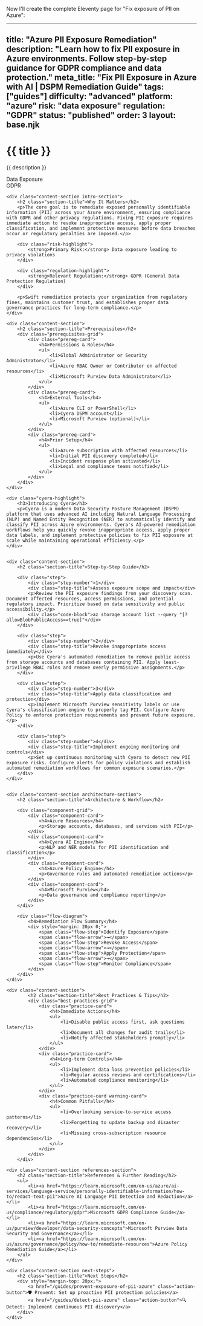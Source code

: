 Now I'll create the complete Eleventy page for "Fix exposure of PII on Azure":

---
title: "Azure PII Exposure Remediation"
description: "Learn how to fix PII exposure in Azure environments. Follow step-by-step guidance for GDPR compliance and data protection."
meta_title: "Fix PII Exposure in Azure with AI | DSPM Remediation Guide"
tags: ["guides"]
difficulty: "advanced"
platform: "azure"
risk: "data exposure"
regulation: "GDPR"
status: "published"
order: 3
layout: base.njk
---

<div class="container">
    <div class="header">
        <h1>{{ title }}</h1>
        <p>{{ description }}</p>
        <div class="badge">Data Exposure</div>
        <div class="badge regulation">GDPR</div>
    </div>

    <div class="content-section intro-section">
        <h2 class="section-title">Why It Matters</h2>
        <p>The core goal is to remediate exposed personally identifiable information (PII) across your Azure environment, ensuring compliance with GDPR and other privacy regulations. Fixing PII exposure requires immediate action to revoke inappropriate access, apply proper classification, and implement protective measures before data breaches occur or regulatory penalties are imposed.</p>
        
        <div class="risk-highlight">
            <strong>Primary Risk:</strong> Data exposure leading to privacy violations
        </div>
        
        <div class="regulation-highlight">
            <strong>Relevant Regulation:</strong> GDPR (General Data Protection Regulation)
        </div>
        
        <p>Swift remediation protects your organization from regulatory fines, maintains customer trust, and establishes proper data governance practices for long-term compliance.</p>
    </div>

    <div class="content-section">
        <h2 class="section-title">Prerequisites</h2>
        <div class="prerequisites-grid">
            <div class="prereq-card">
                <h4>Permissions & Roles</h4>
                <ul>
                    <li>Global Administrator or Security Administrator</li>
                    <li>Azure RBAC Owner or Contributor on affected resources</li>
                    <li>Microsoft Purview Data Administrator</li>
                </ul>
            </div>
            <div class="prereq-card">
                <h4>External Tools</h4>
                <ul>
                    <li>Azure CLI or PowerShell</li>
                    <li>Cyera DSPM account</li>
                    <li>Microsoft Purview (optional)</li>
                </ul>
            </div>
            <div class="prereq-card">
                <h4>Prior Setup</h4>
                <ul>
                    <li>Azure subscription with affected resources</li>
                    <li>Initial PII discovery completed</li>
                    <li>Incident response plan activated</li>
                    <li>Legal and compliance teams notified</li>
                </ul>
            </div>
        </div>
    </div>
	
    <div class="cyera-highlight">
        <h3>Introducing Cyera</h3>
        <p>Cyera is a modern Data Security Posture Management (DSPM) platform that uses advanced AI including Natural Language Processing (NLP) and Named Entity Recognition (NER) to automatically identify and classify PII across Azure environments. Cyera's AI-powered remediation workflows help you quickly revoke inappropriate access, apply proper data labels, and implement protective policies to fix PII exposure at scale while maintaining operational efficiency.</p>
    </div>
	

    <div class="content-section">
        <h2 class="section-title">Step-by-Step Guide</h2>
        
        <div class="step">
            <div class="step-number">1</div>
            <div class="step-title">Assess exposure scope and impact</div>
            <p>Review the PII exposure findings from your discovery scan. Document affected resources, access permissions, and potential regulatory impact. Prioritize based on data sensitivity and public accessibility.</p>
            <div class="code-block">az storage account list --query "[?allowBlobPublicAccess==true]"</div>
        </div>

        <div class="step">
            <div class="step-number">2</div>
            <div class="step-title">Revoke inappropriate access immediately</div>
            <p>Use Cyera's automated remediation to remove public access from storage accounts and databases containing PII. Apply least-privilege RBAC roles and remove overly permissive assignments.</p>
        </div>

        <div class="step">
            <div class="step-number">3</div>
            <div class="step-title">Apply data classification and protection</div>
            <p>Implement Microsoft Purview sensitivity labels or use Cyera's classification engine to properly tag PII. Configure Azure Policy to enforce protection requirements and prevent future exposure.</p>
        </div>

        <div class="step">
            <div class="step-number">4</div>
            <div class="step-title">Implement ongoing monitoring and controls</div>
            <p>Set up continuous monitoring with Cyera to detect new PII exposure risks. Configure alerts for policy violations and establish automated remediation workflows for common exposure scenarios.</p>
        </div>
    </div>


    <div class="content-section architecture-section">
        <h2 class="section-title">Architecture & Workflow</h2>
        
        <div class="component-grid">
            <div class="component-card">
                <h4>Azure Resources</h4>
                <p>Storage accounts, databases, and services with PII</p>
            </div>
            <div class="component-card">
                <h4>Cyera AI Engine</h4>
                <p>NLP and NER models for PII identification and classification</p>
            </div>
            <div class="component-card">
                <h4>Azure Policy Engine</h4>
                <p>Governance rules and automated remediation actions</p>
            </div>
            <div class="component-card">
                <h4>Microsoft Purview</h4>
                <p>Data governance and compliance reporting</p>
            </div>
        </div>

        <div class="flow-diagram">
            <h4>Remediation Flow Summary</h4>
            <div style="margin: 20px 0;">
                <span class="flow-step">Identify Exposure</span>
                <span class="flow-arrow">→</span>
                <span class="flow-step">Revoke Access</span>
                <span class="flow-arrow">→</span>
                <span class="flow-step">Apply Protection</span>
                <span class="flow-arrow">→</span>
                <span class="flow-step">Monitor Compliance</span>
            </div>
        </div>
    </div>

	<div class="content-section">
	        <h2 class="section-title">Best Practices & Tips</h2>
	        <div class="best-practices-grid">
	            <div class="practice-card">
	                <h4>Immediate Actions</h4>
	                <ul>
	                    <li>Disable public access first, ask questions later</li>
	                    <li>Document all changes for audit trails</li>
	                    <li>Notify affected stakeholders promptly</li>
	                </ul>
	            </div>
	            <div class="practice-card">
	                <h4>Long-term Controls</h4>
	                <ul>
	                    <li>Implement data loss prevention policies</li>
	                    <li>Regular access reviews and certifications</li>
	                    <li>Automated compliance monitoring</li>
	                </ul>
	            </div>
	            <div class="practice-card warning-card">
	                <h4>Common Pitfalls</h4>
	                <ul>
	                    <li>Overlooking service-to-service access patterns</li>
	                    <li>Forgetting to update backup and disaster recovery</li>
	                    <li>Missing cross-subscription resource dependencies</li>
	                </ul>
	            </div>
	        </div>
	    </div>

    <div class="content-section references-section">
        <h2 class="section-title">References & Further Reading</h2>
        <ul>
            <li><a href="https://learn.microsoft.com/en-us/azure/ai-services/language-service/personally-identifiable-information/how-to/redact-text-pii">Azure AI Language PII Detection and Redaction</a></li>
            <li><a href="https://learn.microsoft.com/en-us/compliance/regulatory/gdpr">Microsoft GDPR Compliance Guide</a></li>
            <li><a href="https://learn.microsoft.com/en-us/purview/developer/data-security-concepts">Microsoft Purview Data Security and Governance</a></li>
            <li><a href="https://learn.microsoft.com/en-us/azure/governance/policy/how-to/remediate-resources">Azure Policy Remediation Guide</a></li>
        </ul>
    </div>

    <div class="content-section next-steps">
        <h2 class="section-title">Next Steps</h2>
        <div style="margin-top: 20px;">
            <a href="/guides/prevent-exposure-of-pii-azure" class="action-button">🛡️ Prevent: Set up proactive PII protection policies</a>
            <a href="/guides/detect-pii-azure" class="action-button">🔍 Detect: Implement continuous PII discovery</a>
        </div>
    </div>
</div>